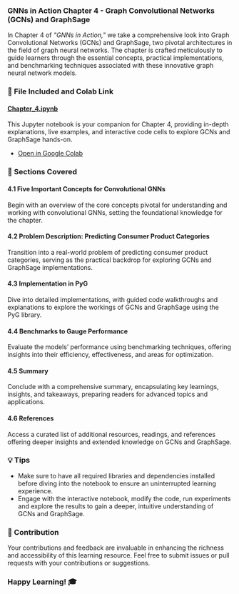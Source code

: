 ### GNNs in Action Chapter 4 - Graph Convolutional Networks (GCNs) and GraphSage

In Chapter 4 of _"GNNs in Action,"_ we take a comprehensive look into Graph Convolutional Networks (GCNs) and GraphSage, two pivotal architectures in the field of graph neural networks. The chapter is crafted meticulously to guide learners through the essential concepts, practical implementations, and benchmarking techniques associated with these innovative graph neural network models.

### 📄 File Included and Colab Link

#### [Chapter_4.ipynb](./Chapter_4.ipynb)
This Jupyter notebook is your companion for Chapter 4, providing in-depth explanations, live examples, and interactive code cells to explore GCNs and GraphSage hands-on.
- [Open in Google Colab](https://colab.research.google.com/drive/1wbEEwhTdDZF1tPuqEM1kUbKsHkwrRXT1?usp=sharing)

### 🧠 Sections Covered

#### 4.1 Five Important Concepts for Convolutional GNNs
Begin with an overview of the core concepts pivotal for understanding and working with convolutional GNNs, setting the foundational knowledge for the chapter.

#### 4.2 Problem Description: Predicting Consumer Product Categories
Transition into a real-world problem of predicting consumer product categories, serving as the practical backdrop for exploring GCNs and GraphSage implementations.

#### 4.3 Implementation in PyG
Dive into detailed implementations, with guided code walkthroughs and explanations to explore the workings of GCNs and GraphSage using the PyG library.

#### 4.4 Benchmarks to Gauge Performance
Evaluate the models’ performance using benchmarking techniques, offering insights into their efficiency, effectiveness, and areas for optimization.

#### 4.5 Summary
Conclude with a comprehensive summary, encapsulating key learnings, insights, and takeaways, preparing readers for advanced topics and applications.

#### 4.6 References
Access a curated list of additional resources, readings, and references offering deeper insights and extended knowledge on GCNs and GraphSage.

### 💡 Tips

- Make sure to have all required libraries and dependencies installed before diving into the notebook to ensure an uninterrupted learning experience.
- Engage with the interactive notebook, modify the code, run experiments and explore the results to gain a deeper, intuitive understanding of GCNs and GraphSage.

### 🙏 Contribution

Your contributions and feedback are invaluable in enhancing the richness and accessibility of this learning resource. Feel free to submit issues or pull requests with your contributions or suggestions.

### Happy Learning! 🎓

